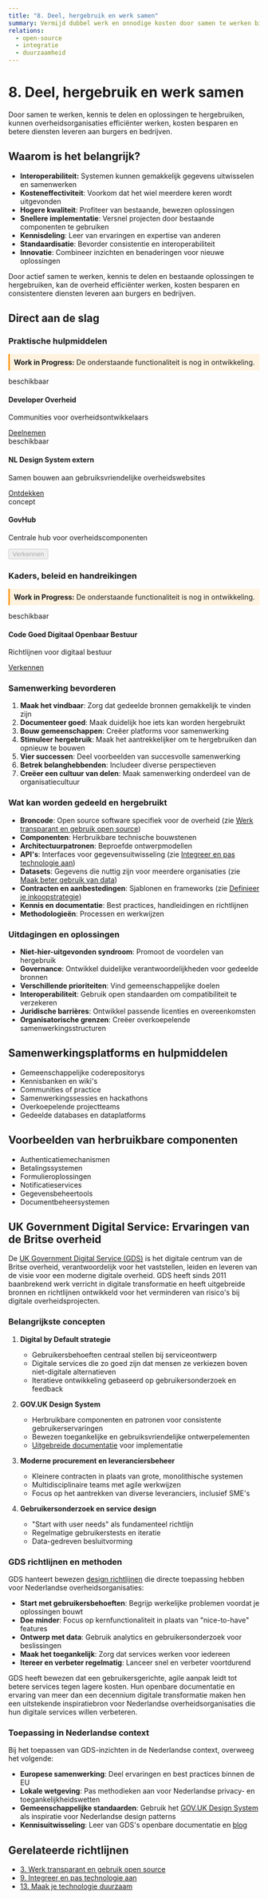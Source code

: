 ```yaml
---
title: "8. Deel, hergebruik en werk samen"
summary: Vermijd dubbel werk en onnodige kosten door samen te werken binnen de overheid en door technologie te delen en te hergebruiken.
relations:
  - open-source
  - integratie
  - duurzaamheid
---
```


# 8. Deel, hergebruik en werk samen

Door samen te werken, kennis te delen en oplossingen te hergebruiken, kunnen overheidsorganisaties efficiënter werken, kosten besparen en betere diensten leveren aan burgers en bedrijven.

## Waarom is het belangrijk?

- **Interoperabiliteit:** Systemen kunnen gemakkelijk gegevens uitwisselen en samenwerken
- **Kosteneffectiviteit**: Voorkom dat het wiel meerdere keren wordt uitgevonden
- **Hogere kwaliteit**: Profiteer van bestaande, bewezen oplossingen
- **Snellere implementatie**: Versnel projecten door bestaande componenten te gebruiken
- **Kennisdeling**: Leer van ervaringen en expertise van anderen
- **Standaardisatie**: Bevorder consistentie en interoperabiliteit
- **Innovatie**: Combineer inzichten en benaderingen voor nieuwe oplossingen

Door actief samen te werken, kennis te delen en bestaande oplossingen te hergebruiken, kan de overheid efficiënter werken, kosten besparen en consistentere diensten leveren aan burgers en bedrijven.

## Direct aan de slag

<div class="direct-aan-de-slag">
    <h3>Praktische hulpmiddelen</h3>
    <div class="warning-banner" style="background-color: #fff3e0; padding: 0.5rem; border-left: 3px solid #ff9800; margin-bottom: 0.8rem;">
        <strong>Work in Progress:</strong> De onderstaande functionaliteit is nog in ontwikkeling.
    </div>
    <div class="action-cards">
        <div class="action-card">
            <span class="wip-badge wip-badge-beschikbaar">beschikbaar</span>
            <h4 >Developer Overheid</h4>
            <p >Communities voor overheidsontwikkelaars</p>
            <a href="https://developer.overheid.nl/" class="action-button" target="_blank">Deelnemen</a>
        </div>
        <div class="action-card">
            <span class="wip-badge wip-badge-beschikbaar">beschikbaar</span>
            <h4 >NL Design System <span class="category-badge">extern</span></h4>
            <p >Samen bouwen aan gebruiksvriendelijke overheidswebsites</p>
            <a href="https://www.nldesignsystem.nl" class="action-button" target="_blank">Ontdekken</a>
        </div>
        <div class="action-card">
            <span class="wip-badge wip-badge-concept">concept</span>
            <h4 >GovHub</h4>
            <p >Centrale hub voor overheidscomponenten</p>
            <button disabled class="action-button">Verkennen</button>
        </div>
    </div>
</div>

<div class="direct-aan-de-slag">
    <h3>Kaders, beleid en handreikingen</h3>
    <div class="warning-banner" style="background-color: #fff3e0; padding: 0.5rem; border-left: 3px solid #ff9800; margin-bottom: 0.8rem;">
        <strong>Work in Progress:</strong> De onderstaande functionaliteit is nog in ontwikkeling.
    </div>
    <div class="action-cards">
            <div class="action-card">
            <span class="wip-badge wip-badge-beschikbaar">beschikbaar</span>
            <h4>Code Goed Digitaal Openbaar Bestuur</h4>
            <p>Richtlijnen voor digitaal bestuur</p>
            <a href="https://www.digitaleoverheid.nl/overzicht-van-alle-onderwerpen/nieuwe-technologieen-data-en-ethiek/publieke-waarden/code-goed-digitaal-openbaar-bestuur/" class="action-button" target="_blank">Verkennen</a>
        </div>
    </div>
</div>

### Samenwerking bevorderen

1. **Maak het vindbaar**: Zorg dat gedeelde bronnen gemakkelijk te vinden zijn
2. **Documenteer goed**: Maak duidelijk hoe iets kan worden hergebruikt
3. **Bouw gemeenschappen**: Creëer platforms voor samenwerking
4. **Stimuleer hergebruik**: Maak het aantrekkelijker om te hergebruiken dan opnieuw te bouwen
5. **Vier successen**: Deel voorbeelden van succesvolle samenwerking
6. **Betrek belanghebbenden**: Includeer diverse perspectieven
7. **Creëer een cultuur van delen**: Maak samenwerking onderdeel van de organisatiecultuur

### Wat kan worden gedeeld en hergebruikt

- **Broncode**: Open source software specifiek voor de overheid (zie [Werk transparant en gebruik open source](../open-source/index.md))
- **Componenten**: Herbruikbare technische bouwstenen
- **Architectuurpatronen**: Beproefde ontwerpmodellen
- **API's**: Interfaces voor gegevensuitwisseling (zie [Integreer en pas technologie aan](../integratie/index.md))
- **Datasets**: Gegevens die nuttig zijn voor meerdere organisaties (zie [Maak beter gebruik van data](../data/index.md))
- **Contracten en aanbestedingen**: Sjablonen en frameworks (zie [Definieer je inkoopstrategie](../inkoop/index.md))
- **Kennis en documentatie**: Best practices, handleidingen en richtlijnen
- **Methodologieën**: Processen en werkwijzen

### Uitdagingen en oplossingen

- **Niet-hier-uitgevonden syndroom**: Promoot de voordelen van hergebruik
- **Governance**: Ontwikkel duidelijke verantwoordelijkheden voor gedeelde bronnen
- **Verschillende prioriteiten**: Vind gemeenschappelijke doelen
- **Interoperabiliteit**: Gebruik open standaarden om compatibiliteit te verzekeren
- **Juridische barrières**: Ontwikkel passende licenties en overeenkomsten
- **Organisatorische grenzen**: Creëer overkoepelende samenwerkingsstructuren

## Samenwerkingsplatforms en hulpmiddelen

- Gemeenschappelijke coderepositorys
- Kennisbanken en wiki's
- Communities of practice
- Samenwerkingssessies en hackathons
- Overkoepelende projectteams
- Gedeelde databases en dataplatforms

## Voorbeelden van herbruikbare componenten

- Authenticatiemechanismen
- Betalingssystemen
- Formulieroplossingen
- Notificatieservices
- Gegevensbeheertools
- Documentbeheersystemen

## UK Government Digital Service: Ervaringen van de Britse overheid

De [UK Government Digital Service (GDS)](https://www.gov.uk/government/organisations/government-digital-service) is het digitale centrum van de Britse overheid, verantwoordelijk voor het vaststellen, leiden en leveren van de visie voor een moderne digitale overheid. GDS heeft sinds 2011 baanbrekend werk verricht in digitale transformatie en heeft uitgebreide bronnen en richtlijnen ontwikkeld voor het verminderen van risico's bij digitale overheidsprojecten.

### Belangrijkste concepten

1. **Digital by Default strategie**

    - Gebruikersbehoeften centraal stellen bij serviceontwerp
    - Digitale services die zo goed zijn dat mensen ze verkiezen boven niet-digitale alternatieven
    - Iteratieve ontwikkeling gebaseerd op gebruikersonderzoek en feedback

2. **GOV.UK Design System**

    - Herbruikbare componenten en patronen voor consistente gebruikerservaringen
    - Bewezen toegankelijke en gebruiksvriendelijke ontwerpelementen
    - [Uitgebreide documentatie](https://design-system.service.gov.uk/) voor implementatie

3. **Moderne procurement en leveranciersbeheer**

    - Kleinere contracten in plaats van grote, monolithische systemen
    - Multidisciplinaire teams met agile werkwijzen
    - Focus op het aantrekken van diverse leveranciers, inclusief SME's

4. **Gebruikersonderzoek en service design**

    - "Start with user needs" als fundamenteel richtlijn
    - Regelmatige gebruikerstests en iteratie
    - Data-gedreven besluitvorming

### GDS richtlijnen en methoden

GDS hanteert bewezen [design richtlijnen](https://www.gov.uk/guidance/government-design-principles) die directe toepassing hebben voor Nederlandse overheidsorganisaties:

- **Start met gebruikersbehoeften**: Begrijp werkelijke problemen voordat je oplossingen bouwt
- **Doe minder**: Focus op kernfunctionaliteit in plaats van "nice-to-have" features
- **Ontwerp met data**: Gebruik analytics en gebruikersonderzoek voor beslissingen
- **Maak het toegankelijk**: Zorg dat services werken voor iedereen
- **Itereer en verbeter regelmatig**: Lanceer snel en verbeter voortdurend

GDS heeft bewezen dat een gebruikersgerichte, agile aanpak leidt tot betere services tegen lagere kosten. Hun openbare documentatie en ervaring van meer dan een decennium digitale transformatie maken hen een uitstekende inspiratiebron voor Nederlandse overheidsorganisaties die hun digitale services willen verbeteren.

### Toepassing in Nederlandse context

Bij het toepassen van GDS-inzichten in de Nederlandse context, overweeg het volgende:

- **Europese samenwerking**: Deel ervaringen en best practices binnen de EU
- **Lokale wetgeving**: Pas methodieken aan voor Nederlandse privacy- en toegankelijkheidswetten
- **Gemeenschappelijke standaarden**: Gebruik het [GOV.UK Design System](https://design-system.service.gov.uk/) als inspiratie voor Nederlandse design patterns
- **Kennisuitwisseling**: Leer van GDS's openbare documentatie en [blog](https://gds.blog.gov.uk/)

## Gerelateerde richtlijnen

- [3. Werk transparant en gebruik open source](../open-source/index.md)
- [9. Integreer en pas technologie aan](../integratie/index.md)
- [13. Maak je technologie duurzaam](../duurzaamheid/index.md)
